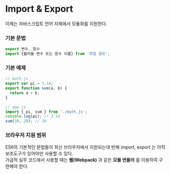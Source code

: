 # Import & Export
이제는 자바스크립트 언어 자체에서 모듈화를 지원한다.  
### 기본 문법
```js
export 변수, 함수
import {불러올 변수 또는 함수 이름} from '파일 경로';
```
### 기본 예제
```js
// math.js
export var pi = 3.14;
export function sum(a, b) {
  return a + b;
}
```
```js
// app.js
import { pi, sum } from './math.js';
console.log(pi); // 3.14
sum(10, 20); // 30
```
### 브라우저 지원 범위
ES6의 기본적인 문법들이 최신 브라우저에서 지원되는데 반해 import, export 는 아직 보조도구가 있어야만 사용할 수 있다.  
가급적 실무 코드에서 사용할 때는 __웹(Webpack)__ 과 같은 __모듈 번들러__ 를 이용하여 구현해야 한다.
